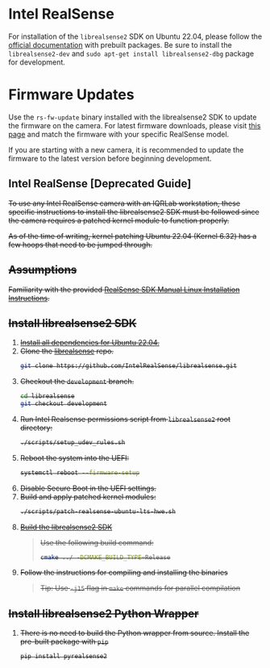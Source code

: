 # Intel RealSense

For installation of the `librealsense2` SDK on Ubuntu 22.04, please follow the [official documentation](https://github.com/IntelRealSense/librealsense/blob/master/doc/distribution_linux.md) with prebuilt packages. Be sure to install the `librealsense2-dev` and `sudo apt-get install librealsense2-dbg` package for development.

# Firmware Updates

Use the `rs-fw-update` binary installed with the librealsense2 SDK to update the firmware on the camera. For latest firmware downloads, please visit [this page](https://dev.intelrealsense.com/docs/firmware-releases) and match the firmware with your specific RealSense model.

If you are starting with a new camera, it is recommended to update the firmware to the latest version before beginning development.

## Intel RealSense [Deprecated Guide]

<del>
To use any Intel RealSense camera with an IQRLab workstation, these specific instructions to install the librealsense2 SDK must be followed since the camera requires a patched kernel module to function properly.

As of the time of writing, kernel patching Ubuntu 22.04 (Kernel 6.32) has a few hoops that need to be jumped through.

## Assumptions

Familiarity with the provided [RealSense SDK Manual Linux Installation Instructions](https://github.com/IntelRealSense/librealsense/blob/development/doc/installation.md).

## Install librealsense2 SDK

1. [Install all dependencies for Ubuntu 22.04.](https://dev.intelrealsense.com/docs/compiling-librealsense-for-linux-ubuntu-guide#install-dependencies)
2. Clone the [librealsense](https://github.com/IntelRealSense/librealsense) repo.
   ```sh
   git clone https://github.com/IntelRealSense/librealsense.git
   ```
3. Checkout the `development` branch.
   ```sh
   cd librealsense
   git checkout development
   ```
4. Run Intel Realsense permissions script from `librealsense2` root directory:
   ```sh
   ./scripts/setup_udev_rules.sh
   ```
5. Reboot the system into the UEFI:
   ```sh
   systemctl reboot --firmware-setup
   ```
6. Disable Secure Boot in the UEFI settings.
7. Build and apply patched kernel modules:
   ```sh
   ./scripts/patch-realsense-ubuntu-lts-hwe.sh
   ```
8. [Build the librealsense2 SDK](https://dev.intelrealsense.com/docs/compiling-librealsense-for-linux-ubuntu-guide#building-librealsense2-sdk)
   > Use the following build command:
   >
   > ```sh
   > cmake ../ -DCMAKE_BUILD_TYPE=Release
   > ```
9. Follow the instructions for compiling and installing the binaries
   > Tip: Use `-j15` flag in `make` commands for parallel compilation

## Install librealsense2 Python Wrapper

1. There is no need to build the Python wrapper from source. Install the pre-built package with `pip`
   ```sh
   pip install pyrealsense2
   ```

</del>

